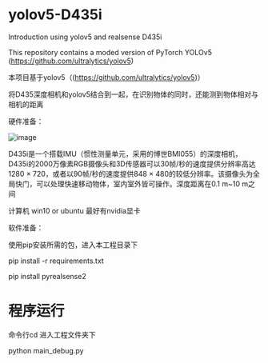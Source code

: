 # yolov5-D435i
Introduction
using yolov5 and realsense D435i

This repository contains a moded version of PyTorch YOLOv5 (https://github.com/ultralytics/yolov5)

本项目基于yolov5（(https://github.com/ultralytics/yolov5)）


将D435深度相机和yolov5结合到一起，在识别物体的同时，还能测到物体相对与相机的距离

硬件准备：

![image](https://github.com/killnice/yolov5-D435i/blob/main/realsense.png)


D435i是一个搭载IMU（惯性测量单元，采用的博世BMI055）的深度相机，D435i的2000万像素RGB摄像头和3D传感器可以30帧/秒的速度提供分辨率高达1280 × 720，或者以90帧/秒的速度提供848 × 480的较低分辨率。该摄像头为全局快门，可以处理快速移动物体，室内室外皆可操作。深度距离在0.1 m~10 m之间

计算机 win10 or ubuntu 最好有nvidia显卡

软件准备：

使用pip安装所需的包，进入本工程目录下

pip install -r requirements.txt

pip install pyrealsense2

# 程序运行

命令行cd 进入工程文件夹下

python main_debug.py



